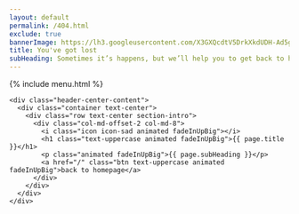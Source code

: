 ```yaml
---
layout: default
permalink: /404.html
exclude: true
bannerImage: https://lh3.googleusercontent.com/X3GXQcdtV5DrkXkdUDH-Ad5gl5VV_1-KFOFIGRPYXS_i6o0R07SKEkFlZxovtZ1bC-n7R6Ab5vCn5V7MOESqU27bMLuXVexOUg7NdtqgIySEj6UelJx0kPSX_2Dpo2gAl0PWBUF5Fg
title: You've got lost
subHeading: Sometimes it’s happens, but we’ll help you to get back to homepage.
---
```


<div id="page-content" class="page-404">
  <div class="overlay page-404-content" data-bg="{{ page.bannerImage }}">
    <nav class="navbar navbar-default">
      <div class="container">
        {% include menu.html %}
      </div>
    </nav>

    <div class="header-center-content">
      <div class="container text-center">
        <div class="row text-center section-intro">
          <div class="col-md-offset-2 col-md-8">
            <i class="icon icon-sad animated fadeInUpBig"></i>
            <h1 class="text-uppercase animated fadeInUpBig">{{ page.title }}</h1>
            <p class="animated fadeInUpBig">{{ page.subHeading }}</p>
            <a href="/" class="btn text-uppercase animated fadeInUpBig">back to homepage</a>
          </div>
        </div>
      </div>
    </div>

  </div>
</div>
